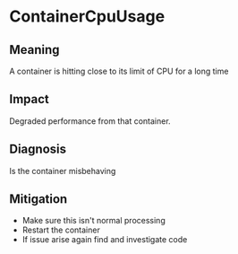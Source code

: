 # ContainerCpuUsage

## Meaning

A container is hitting close to its limit of CPU for a long time

## Impact

Degraded performance from that container.

## Diagnosis

Is the container misbehaving

## Mitigation

- Make sure this isn't normal processing
- Restart the container
- If issue arise again find and investigate code
